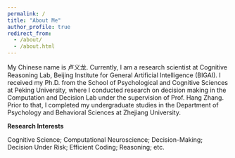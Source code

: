 ```yaml
---
permalink: /
title: "About Me"
author_profile: true
redirect_from: 
  - /about/
  - /about.html
---
```


My Chinese name is 卢义龙. Currently, I am a research scientist at Cognitive Reasoning Lab, Beijing Institute for General Artificial Intelligence (BIGAI). I received my Ph.D. from the School of Psychological and Cognitive Sciences at Peking University, where I conducted research on decision making in the Computation and Decision Lab under the supervision of Prof. Hang Zhang. Prior to that, I completed my undergraduate studies in the Department of Psychology and Behavioral Sciences at Zhejiang University.

**Research Interests**

Cognitive Science; Computational Neuroscience; Decision-Making; Decision Under Risk; Efficient Coding; Reasoning; etc.
